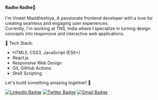 <h4>Radhe Radhe🙏</h4><p>I'm Vineet Maddheshiya, A passionate frontend developer with a love for creating seamless and engaging user experiences.<br> 
Currently, I'm working at TNS, India where I specialize in turning design concepts into responsive and interactive web applications.</p>


🔧 Tech Stack:
- HTML5, CSS3, JavaScript (ES6+)
- React.js
- Responsive Web Design
- Git, GitHub Actions
- Shell Scripting

Let's build something amazing together! 🚀

[![Linkedin Badge](https://img.shields.io/badge/-Vineet-blue?style=social&logo=Linkedin&logoColor=blue&link=https://www.linkedin.com/in/Vineet)](https://www.linkedin.com/in/vineetm26/)
[![Twitter Badge](http://img.shields.io/badge/-@Vineet-1ca0f1?style=social&logo=twitter&logoColor=blue&link=https://twitter.com/swapnilsparsh)](https://twitter.com/vineet_m26) 
[![Gmail Badge](https://img.shields.io/badge/-GMail-c14438?style=social&logo=Gmail&logoColor=red&link=mailto:maddheshiyavineet7800@gmail.com)](mailto:maddheshiyavineet7800@gmail.com)

